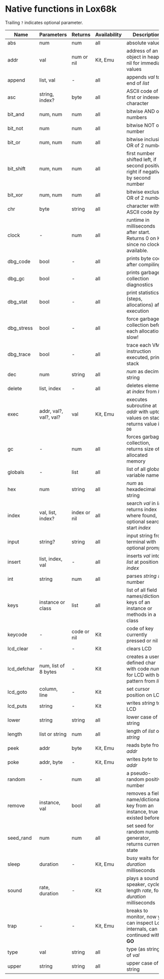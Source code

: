# Native functions in Lox68k

Trailing `?` indicates optional parameter.


| Name        | Parameters             | Returns     | Availability | Description                                                                       |
|-------------|------------------------|-------------|--------------|-----------------------------------------------------------------------------------|
| abs         | num                    | num         | all          | absolute value                                                                    |  
| addr        | val                    | num or nil  | Kit, Emu     | address of an object in heap, nil for immediate values                            |  
| append      | list, val              | -           | all          | appends *val* to end of *list*                                                    |
| asc         | string, index?         | byte        | all          | ASCII code of first or indexed character                                          |  
| bit_and     | num, num               | num         | all          | bitwise AND of 2 numbers                                                          |
| bit_not     | num                    | num         | all          | bitwise NOT of a number                                                           |
| bit_or      | num, num               | num         | all          | bitwise inclusive OR of 2 numbers                                                 |
| bit_shift   | num, num               | num         | all          | first number shifted left, if second positive, right if negative by second number |
| bit_xor     | num, num               | num         | all          | bitwise exclusive OR of 2 numbers                                                 |
| chr         | byte                   | string      | all          | character with ASCII code *byte*                                                  |
| clock       | -                      | num         | all          | runtime in milliseconds after start. Returns 0 on Kit, since no clock available.  |  
| dbg_code    | bool                   | -           | all          | prints byte code after compiling                                                  |  
| dbg_gc      | bool                   | -           | all          | prints garbage collection diagnostics                                             |  
| dbg_stat    | bool                   | -           | all          | print statistics (steps, allocations) after execution                             |  
| dbg_stress  | bool                   | -           | all          | force garbage collection before each allocation, slow!                            |  
| dbg_trace   | bool                   | -           | all          | trace each VM instruction executed, prints stack                                  |  
| dec         | num                    | string      | all          | *num* as decimal string                                                           |
| delete      | list, index            | -           | all          | deletes element at *index* from *list*                                            |
| exec        | addr, val?, val?, val? | val         | Kit, Emu     | executes subroutine at *addr* with upto 3 values on stack, returns value in `D0`  |  
| gc          | -                      | num         | all          | forces garbage collection, returns size of allocated memory                       |  
| globals     | -                      | list        | all          | list of all global variable names                                                 |  
| hex         | num                    | string      | all          | *num* as hexadecimal string                                                       |
| index       | val, list, index?      | index or nil| all          | search *val* in *list*, returns index where found, optional search start *index*  |  
| input       | string?                | string      | all          | input string from terminal with optional prompt                                   |
| insert      | list, index, val       | -           | all          | inserts *val* into *list* at position *index*                                     |
| int         | string                 | num         | all          | parses *string* as number                                                         |
| keys        | instance or class      | list        | all          | list of all field names/dictionary keys of an instance or methods in a class      |
| keycode     | -                      | code or nil | Kit          | code of key currently pressed or nil                                              |  
| lcd_clear   | -                      | -           | Kit          | clears LCD                                                                        |  
| lcd_defchar | num, list of 8 bytes   | -           | Kit          | creates a user-defined char with code *num* for LCD with bit pattern from *list*  |  
| lcd_goto    | column, line           | -           | Kit          | set cursor position on LCD                                                        |  
| lcd_puts    | string                 | -           | Kit          | writes *string* to LCD                                                            |  
| lower       | string                 | string      | all          | lower case of string                                                              |  
| length      | list or string         | num         | all          | length of *list* or *string*                                                      |
| peek        | addr                   | byte        | Kit, Emu     | reads byte from *addr*                                                            |  
| poke        | addr, byte             | -           | Kit, Emu     | writes *byte* to *addr*                                                           |  
| random      | -                      | num         | all          | a pseudo-random positive number                                                   |
| remove      | instance, val          | bool        | all          | removes a field name/dictionary key from an instance, true if it existed before   |
| seed_rand   | num                    | num         | all          | set seed for random number generator, returns current state                       |
| sleep       | duration               | -           | Kit, Emu     | busy waits for *duration* milliseconds                                            |  
| sound       | rate, duration         | -           | Kit          | plays a sound on speaker, cycle length *rate*, for *duration* milliseconds        |  
| trap        | -                      | -           | Kit, Emu     | breaks to monitor, now you can inspect Lox internals, can be continued with **GO**|  
| type        | val                    | string      | all          | type (as string) of *val*                                                         |  
| upper       | string                 | string      | all          | upper case of string                                                              |  

